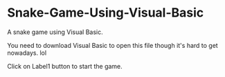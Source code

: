 # Snake-Game-Using-Visual-Basic

A snake game using Visual Basic.

You need to download Visual Basic to open this file though it's hard to get nowadays. lol

Click on Label1 button to start the game.

